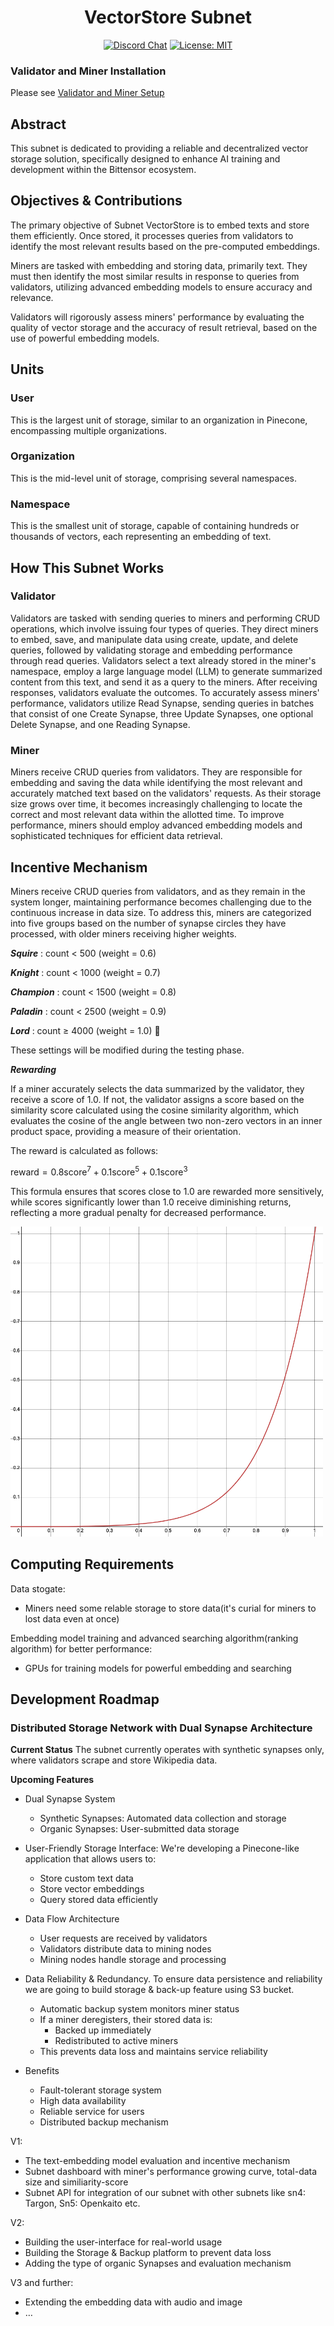 <div align="center">

# **VectorStore Subnet** <!-- omit in toc -->
[![Discord Chat](https://img.shields.io/discord/308323056592486420.svg)](https://discord.gg/bittensor)
[![License: MIT](https://img.shields.io/badge/License-MIT-yellow.svg)](https://opensource.org/licenses/MIT) 

</div>

### Validator and Miner Installation

Please see [Validator and Miner Setup](docs/setup_guide.md)

<!-- ---

> There is a legacy version of the project focusing on decentralized indexing of various data sources, see [here](./docs/openkaito_v0_legacy.md) for more details. -->

## Abstract

This subnet is dedicated to providing a reliable and decentralized vector storage solution, specifically designed to enhance AI training and development within the Bittensor ecosystem.

## Objectives & Contributions

The primary objective of Subnet VectorStore is to embed texts and store them efficiently. Once stored, it processes queries from validators to identify the most relevant results based on the pre-computed embeddings.

Miners are tasked with embedding and storing data, primarily text. They must then identify the most similar results in response to queries from validators, utilizing advanced embedding models to ensure accuracy and relevance.

Validators will rigorously assess miners' performance by evaluating the quality of vector storage and the accuracy of result retrieval, based on the use of powerful embedding models. 

## Units

### User
This is the largest unit of storage, similar to an organization in Pinecone, encompassing multiple organizations.

### Organization
This is the mid-level unit of storage, comprising several namespaces.

### Namespace
This is the smallest unit of storage, capable of containing hundreds or thousands of vectors, each representing an embedding of text.

## How This Subnet Works
### Validator
Validators are tasked with sending queries to miners and performing CRUD operations, which involve issuing four types of queries. They direct miners to embed, save, and manipulate data using create, update, and delete queries, followed by validating storage and embedding performance through read queries. Validators select a text already stored in the miner's namespace, employ a large language model (LLM) to generate summarized content from this text, and send it as a query to the miners. After receiving responses, validators evaluate the outcomes. To accurately assess miners' performance, validators utilize Read Synapse, sending queries in batches that consist of one Create Synapse, three Update Synapses, one optional Delete Synapse, and one Reading Synapse.

### Miner
Miners receive CRUD queries from validators. They are responsible for embedding and saving the data while identifying the most relevant and accurately matched text based on the validators' requests. As their storage size grows over time, it becomes increasingly challenging to locate the correct and most relevant data within the allotted time. To improve performance, miners should employ advanced embedding models and sophisticated techniques for efficient data retrieval.

## Incentive Mechanism

Miners receive CRUD queries from validators, and as they remain in the system longer, maintaining performance becomes challenging due to the continuous increase in data size. To address this, miners are categorized into five groups based on the number of synapse circles they have processed, with older miners receiving higher weights.

***Squire*** : count < 500 (weight = 0.6)

***Knight*** : count < 1000 (weight = 0.7)

***Champion*** : count < 1500 (weight = 0.8)

***Paladin*** : count < 2500 (weight = 0.9)

***Lord*** : count ≥ 4000 (weight = 1.0) 🌱

These settings will be modified during the testing phase.

***Rewarding***

If a miner accurately selects the data summarized by the validator, they receive a score of 1.0. If not, the validator assigns a score based on the similarity score calculated using the cosine similarity algorithm, which evaluates the cosine of the angle between two non-zero vectors in an inner product space, providing a measure of their orientation.

The reward is calculated as follows:

$\text{reward} = 0.8 \text{score}^{7} + 0.1 \text{score}^{5} + 0.1 \text{score}^{3}$

This formula ensures that scores close to 1.0 are rewarded more sensitively, while scores significantly lower than 1.0 receive diminishing returns, reflecting a more gradual penalty for decreased performance.

<img src="docs/image/reward1.png" alt="Description" width="500" />




## Computing Requirements

Data stogate:

- Miners need some relable storage to store data(it's curial for miners to lost data even at once)

Embedding model training and advanced searching algorithm(ranking algorithm) for better performance:

- GPUs for training models for powerful embedding and searching

## Development Roadmap

### Distributed Storage Network with Dual Synapse Architecture

**Current Status**
The subnet currently operates with synthetic synapses only, where validators scrape and store Wikipedia data.

**Upcoming Features**
* Dual Synapse System
     * Synthetic Synapses: Automated data collection and storage
     * Organic Synapses: User-submitted data storage

* User-Friendly Storage Interface:
We're developing a Pinecone-like application that allows users to:
     * Store custom text data
     * Store vector embeddings
     * Query stored data efficiently

* Data Flow Architecture
     * User requests are received by validators
     * Validators distribute data to mining nodes
     * Mining nodes handle storage and processing

* Data Reliability & Redundancy.
     To ensure data persistence and reliability we are going to build storage & back-up feature using S3 bucket.

     * Automatic backup system monitors miner status
     * If a miner deregisters, their stored data is:
         * Backed up immediately
         * Redistributed to active miners
     * This prevents data loss and maintains service reliability

* Benefits
     * Fault-tolerant storage system
     * High data availability
     * Reliable service for users
     * Distributed backup mechanism

V1:

- The text-embedding model evaluation and incentive mechanism
- Subnet dashboard with miner's performance growing curve, total-data size and similiarity-score
- Subnet API for integration of our subnet with other subnets like sn4: Targon, Sn5: Openkaito etc.

V2:

- Building the user-interface for real-world usage
- Building the Storage & Backup platform to prevent data loss
- Adding the type of organic Synapses and evaluation mechanism

V3 and further:

- Extending the embedding data with audio and image
- …

